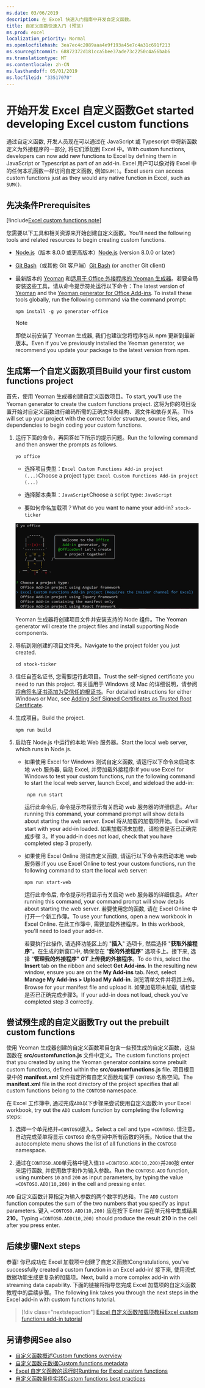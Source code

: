 ```yaml
---
ms.date: 03/06/2019
description: 在 Excel 快速入门指南中开发自定义函数。
title: 自定义函数快速入门 (预览)
ms.prod: excel
localization_priority: Normal
ms.openlocfilehash: 3ea7ec4c2089aaa4e9f193a45e7c4a31c691f213
ms.sourcegitcommit: 68872372d181cca5bee37ade73c2250c4a56bab6
ms.translationtype: MT
ms.contentlocale: zh-CN
ms.lasthandoff: 05/01/2019
ms.locfileid: "33517070"
---
```

# <a name="get-started-developing-excel-custom-functions"></a><span data-ttu-id="d68e4-103">开始开发 Excel 自定义函数</span><span class="sxs-lookup"><span data-stu-id="d68e4-103">Get started developing Excel custom functions</span></span>

<span data-ttu-id="d68e4-104">通过自定义函数, 开发人员现在可以通过在 JavaScript 或 Typescript 中将新函数定义为外接程序的一部分, 将它们添加到 Excel 中。</span><span class="sxs-lookup"><span data-stu-id="d68e4-104">With custom functions, developers can now add new functions to Excel by defining them in JavaScript or Typescript as part of an add-in.</span></span> <span data-ttu-id="d68e4-105">Excel 用户可以像对待 Excel 中的任何本机函数一样访问自定义函数, 例如`SUM()`。</span><span class="sxs-lookup"><span data-stu-id="d68e4-105">Excel users can access custom functions just as they would any native function in Excel, such as `SUM()`.</span></span>

## <a name="prerequisites"></a><span data-ttu-id="d68e4-106">先决条件</span><span class="sxs-lookup"><span data-stu-id="d68e4-106">Prerequisites</span></span>

[!include[Excel custom functions note](../includes/excel-custom-functions-note.md)]

<span data-ttu-id="d68e4-107">您需要以下工具和相关资源来开始创建自定义函数。</span><span class="sxs-lookup"><span data-stu-id="d68e4-107">You'll need the following tools and related resources to begin creating custom functions.</span></span>

- <span data-ttu-id="d68e4-108">[Node.js](https://nodejs.org/en/)（版本 8.0.0 或更高版本）</span><span class="sxs-lookup"><span data-stu-id="d68e4-108">[Node.js](https://nodejs.org/en/) (version 8.0.0 or later)</span></span>

- <span data-ttu-id="d68e4-109">[Git Bash](https://git-scm.com/downloads)（或其他 Git 客户端）</span><span class="sxs-lookup"><span data-stu-id="d68e4-109">[Git Bash](https://git-scm.com/downloads) (or another Git client)</span></span>

- <span data-ttu-id="d68e4-110">最新版本的 [Yeoman](https://yeoman.io/) 和[适用于 Office 外接程序的 Yeoman 生成器](https://www.npmjs.com/package/generator-office)。若要全局安装这些工具，请从命令提示符处运行以下命令：</span><span class="sxs-lookup"><span data-stu-id="d68e4-110">The latest version of [Yeoman](https://yeoman.io/) and the [Yeoman generator for Office Add-ins](https://www.npmjs.com/package/generator-office). To install these tools globally, run the following command via the command prompt:</span></span>

    ```command&nbsp;line
    npm install -g yo generator-office
    ```

    > [!NOTE]
    > <span data-ttu-id="d68e4-111">即使以前安装了 Yeoman 生成器, 我们也建议您将程序包从 npm 更新到最新版本。</span><span class="sxs-lookup"><span data-stu-id="d68e4-111">Even if you've previously installed the Yeoman generator, we recommend you update your package to the latest version from npm.</span></span>

## <a name="build-your-first-custom-functions-project"></a><span data-ttu-id="d68e4-112">生成第一个自定义函数项目</span><span class="sxs-lookup"><span data-stu-id="d68e4-112">Build your first custom functions project</span></span>

<span data-ttu-id="d68e4-113">首先，使用 Yeoman 生成器创建自定义函数项目。</span><span class="sxs-lookup"><span data-stu-id="d68e4-113">To start, you'll use the Yeoman generator to create the custom functions project.</span></span> <span data-ttu-id="d68e4-114">这将为你的项目设置开始对自定义函数进行编码所需的正确文件夹结构、源文件和依存关系。</span><span class="sxs-lookup"><span data-stu-id="d68e4-114">This will set up your project with the correct folder structure, source files, and dependencies to begin coding your custom functions.</span></span>

1. <span data-ttu-id="d68e4-115">运行下面的命令，再回答如下所示的提示问题。</span><span class="sxs-lookup"><span data-stu-id="d68e4-115">Run the following command and then answer the prompts as follows.</span></span>

    ```command&nbsp;line
    yo office
    ```

    - <span data-ttu-id="d68e4-116">选择项目类型：`Excel Custom Functions Add-in project (...)`</span><span class="sxs-lookup"><span data-stu-id="d68e4-116">Choose a project type: `Excel Custom Functions Add-in project (...)`</span></span>

    - <span data-ttu-id="d68e4-117">选择脚本类型：`JavaScript`</span><span class="sxs-lookup"><span data-stu-id="d68e4-117">Choose a script type: `JavaScript`</span></span>

    - <span data-ttu-id="d68e4-118">要如何命名加载项？</span><span class="sxs-lookup"><span data-stu-id="d68e4-118">What do you want to name your add-in?</span></span> `stock-ticker`

    ![自定义函数的 Office 外接程序提示的 Yeoman 生成器](../images/12-10-fork-cf-pic.jpg)

    <span data-ttu-id="d68e4-120">Yeoman 生成器将创建项目文件并安装支持的 Node 组件。</span><span class="sxs-lookup"><span data-stu-id="d68e4-120">The Yeoman generator will create the project files and install supporting Node components.</span></span>

2. <span data-ttu-id="d68e4-121">导航到刚创建的项目文件夹。</span><span class="sxs-lookup"><span data-stu-id="d68e4-121">Navigate to the project folder you just created.</span></span>

    ```command&nbsp;line
    cd stock-ticker
    ```

3. <span data-ttu-id="d68e4-122">信任自签名证书, 您需要运行此项目。</span><span class="sxs-lookup"><span data-stu-id="d68e4-122">Trust the self-signed certificate you need to run this project.</span></span> <span data-ttu-id="d68e4-123">有关适用于 Windows 或 Mac 的详细说明，请参阅[将自签名证书添加为受信任的根证书](https://github.com/OfficeDev/generator-office/blob/master/src/docs/ssl.md)。</span><span class="sxs-lookup"><span data-stu-id="d68e4-123">For detailed instructions for either Windows or Mac, see [Adding Self Signed Certificates as Trusted Root Certificate](https://github.com/OfficeDev/generator-office/blob/master/src/docs/ssl.md).</span></span>  

4. <span data-ttu-id="d68e4-124">生成项目。</span><span class="sxs-lookup"><span data-stu-id="d68e4-124">Build the project.</span></span>

    ```command&nbsp;line
    npm run build
    ```

5. <span data-ttu-id="d68e4-125">启动在 Node.js 中运行的本地 Web 服务器。</span><span class="sxs-lookup"><span data-stu-id="d68e4-125">Start the local web server, which runs in Node.js.</span></span>

    - <span data-ttu-id="d68e4-126">如果使用 Excel for Windows 测试自定义函数, 请运行以下命令来启动本地 web 服务器, 启动 Excel, 并旁加载外接程序:</span><span class="sxs-lookup"><span data-stu-id="d68e4-126">If you use Excel for Windows to test your custom functions, run the following command to start the local web server, launch Excel, and sideload the add-in:</span></span>

        ```command&nbsp;line
         npm run start
        ```
        <span data-ttu-id="d68e4-127">运行此命令后, 命令提示符将显示有关启动 web 服务器的详细信息。</span><span class="sxs-lookup"><span data-stu-id="d68e4-127">After running this command, your command prompt will show details about starting the web server.</span></span> <span data-ttu-id="d68e4-128">Excel 将从加载的加载项开始。</span><span class="sxs-lookup"><span data-stu-id="d68e4-128">Excel will start with your add-in loaded.</span></span> <span data-ttu-id="d68e4-129">如果加载项未加载，请检查是否已正确完成步骤 3。</span><span class="sxs-lookup"><span data-stu-id="d68e4-129">If you add-in does not load, check that you have completed step 3 properly.</span></span>

    - <span data-ttu-id="d68e4-130">如果使用 Excel Online 测试自定义函数, 请运行以下命令来启动本地 web 服务器:</span><span class="sxs-lookup"><span data-stu-id="d68e4-130">If you use Excel Online to test your custom functions, run the following command to start the local web server:</span></span>

        ```command&nbsp;line
        npm run start-web
        ```

         <span data-ttu-id="d68e4-131">运行此命令后, 命令提示符将显示有关启动 web 服务器的详细信息。</span><span class="sxs-lookup"><span data-stu-id="d68e4-131">After running this command, your command prompt will show details about starting the web server.</span></span> <span data-ttu-id="d68e4-132">若要使用您的函数, 请在 Excel Online 中打开一个新工作簿。</span><span class="sxs-lookup"><span data-stu-id="d68e4-132">To use your functions, open a new workbook in Excel Online.</span></span> <span data-ttu-id="d68e4-133">在此工作簿中, 需要加载外接程序。</span><span class="sxs-lookup"><span data-stu-id="d68e4-133">In this workbook, you'll need to load your add-in.</span></span> 

        <span data-ttu-id="d68e4-134">若要执行此操作, 请选择功能区上的 "**插入**" 选项卡, 然后选择 "**获取外接程序**"。在生成的新窗口中, 确保您在 "**我的外接程序**" 选项卡上。接下来, 选择 "**管理我的外接程序" _GT_ 上传我的外接程序**。</span><span class="sxs-lookup"><span data-stu-id="d68e4-134">To do this, select the **Insert** tab on the ribbon and select **Get Add-ins**. In the resulting new window, ensure you are on the **My Add-ins** tab. Next, select **Manage My Add-ins > Upload My Add-in**.</span></span> <span data-ttu-id="d68e4-135">浏览清单文件并将其上传。</span><span class="sxs-lookup"><span data-stu-id="d68e4-135">Browse for your manifest file and upload it.</span></span> <span data-ttu-id="d68e4-136">如果加载项未加载, 请检查是否已正确完成步骤3。</span><span class="sxs-lookup"><span data-stu-id="d68e4-136">If your add-in does not load, check you've completed step 3 correctly.</span></span>

## <a name="try-out-the-prebuilt-custom-functions"></a><span data-ttu-id="d68e4-137">尝试预生成的自定义函数</span><span class="sxs-lookup"><span data-stu-id="d68e4-137">Try out the prebuilt custom functions</span></span>

<span data-ttu-id="d68e4-138">使用 Yeoman 生成器创建的自定义函数项目包含一些预生成的自定义函数，这些函数在 **src/customfunction.js** 文件中定义。</span><span class="sxs-lookup"><span data-stu-id="d68e4-138">The custom functions project that you created by using the Yeoman generator contains some prebuilt custom functions, defined within the **src/customfunctions.js** file.</span></span> <span data-ttu-id="d68e4-139">项目根目录中的 **manifest.xml** 文件指定所有自定义函数均属于 `CONTOSO` 名称空间。</span><span class="sxs-lookup"><span data-stu-id="d68e4-139">The **manifest.xml** file in the root directory of the project specifies that all custom functions belong to the `CONTOSO` namespace.</span></span>

<span data-ttu-id="d68e4-140">在 Excel 工作簿中, 通过完成`ADD`以下步骤来尝试使用自定义函数:</span><span class="sxs-lookup"><span data-stu-id="d68e4-140">In your Excel workbook, try out the `ADD` custom function by completing the following steps:</span></span>

1. <span data-ttu-id="d68e4-141">选择一个单元格并`=CONTOSO`键入。</span><span class="sxs-lookup"><span data-stu-id="d68e4-141">Select a cell and type `=CONTOSO`.</span></span> <span data-ttu-id="d68e4-142">请注意，自动完成菜单将显示 `CONTOSO` 命名空间中所有函数的列表。</span><span class="sxs-lookup"><span data-stu-id="d68e4-142">Notice that the autocomplete menu shows the list of all functions in the `CONTOSO` namespace.</span></span>

2. <span data-ttu-id="d68e4-143">通过在`CONTOSO.ADD`单元格中键入值`10` `=CONTOSO.ADD(10,200)`并`200`按 enter 来运行函数, 并使用数字和作为输入参数。</span><span class="sxs-lookup"><span data-stu-id="d68e4-143">Run the `CONTOSO.ADD` function, using numbers `10` and `200` as input parameters, by typing the value `=CONTOSO.ADD(10,200)` in the cell and pressing enter.</span></span>

<span data-ttu-id="d68e4-144">`ADD` 自定义函数计算指定为输入参数的两个数字的总和。</span><span class="sxs-lookup"><span data-stu-id="d68e4-144">The `ADD` custom function computes the sum of the two numbers that you specify as input parameters.</span></span> <span data-ttu-id="d68e4-145">键入 `=CONTOSO.ADD(10,200)` 应在按下 Enter 后在单元格中生成结果 **210**。</span><span class="sxs-lookup"><span data-stu-id="d68e4-145">Typing `=CONTOSO.ADD(10,200)` should produce the result **210** in the cell after you press enter.</span></span>

## <a name="next-steps"></a><span data-ttu-id="d68e4-146">后续步骤</span><span class="sxs-lookup"><span data-stu-id="d68e4-146">Next steps</span></span>

<span data-ttu-id="d68e4-147">恭喜! 你已成功在 Excel 加载项中创建了自定义函数!</span><span class="sxs-lookup"><span data-stu-id="d68e4-147">Congratulations, you've successfully created a custom function in an Excel add-in!</span></span> <span data-ttu-id="d68e4-148">接下来, 使用流式数据功能生成更复杂的加载项。</span><span class="sxs-lookup"><span data-stu-id="d68e4-148">Next, build a more complex add-in with streaming data capability.</span></span> <span data-ttu-id="d68e4-149">下面的链接将指导您完成 Excel 加载项的自定义函数教程中的后续步骤。</span><span class="sxs-lookup"><span data-stu-id="d68e4-149">The following link takes you through the next steps in the Excel add-in with custom functions tutorial.</span></span>

> [!div class="nextstepaction"]
> [<span data-ttu-id="d68e4-150">Excel 自定义函数加载项教程</span><span class="sxs-lookup"><span data-stu-id="d68e4-150">Excel custom functions add-in tutorial</span></span>](../tutorials/excel-tutorial-create-custom-functions.md#create-a-custom-function-that-requests-data-from-the-web
)

## <a name="see-also"></a><span data-ttu-id="d68e4-151">另请参阅</span><span class="sxs-lookup"><span data-stu-id="d68e4-151">See also</span></span>

* [<span data-ttu-id="d68e4-152">自定义函数概述</span><span class="sxs-lookup"><span data-stu-id="d68e4-152">Custom functions overview</span></span>](../excel/custom-functions-overview.md)
* [<span data-ttu-id="d68e4-153">自定义函数元数据</span><span class="sxs-lookup"><span data-stu-id="d68e4-153">Custom functions metadata</span></span>](../excel/custom-functions-json.md)
* [<span data-ttu-id="d68e4-154">Excel 自定义函数的运行时</span><span class="sxs-lookup"><span data-stu-id="d68e4-154">Runtime for Excel custom functions</span></span>](../excel/custom-functions-runtime.md)
* [<span data-ttu-id="d68e4-155">自定义函数最佳实践</span><span class="sxs-lookup"><span data-stu-id="d68e4-155">Custom functions best practices</span></span>](../excel/custom-functions-best-practices.md)
